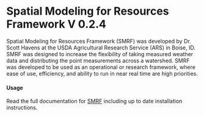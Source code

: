 # Spatial Modeling for Resources Framework V 0.2.4

Spatial Modeling for Resources Framework (SMRF) was developed by Dr. Scott Havens at
the USDA Agricultural Research Service (ARS) in Boise, ID. SMRF was designed to
increase the flexibility of taking measured weather data and distributing
the point measurements across a watershed. SMRF was developed to be used as an
operational or research framework, where ease of use, efficiency, and ability to
run in near real time are high priorities.


#### Usage 
Read the full documentation for [SMRF](https://smrf.readthedocs.io) including up to
date installation instructions.
